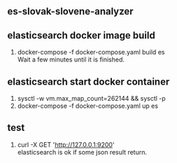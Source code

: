 ## es-slovak-slovene-analyzer

## elasticsearch docker image build
1. docker-compose -f docker-compose.yaml build es  
Wait a few minutes until it is finished.


## elasticsearch start docker container 
1. sysctl -w vm.max_map_count=262144 && sysctl -p
2. docker-compose -f docker-compose.yaml up es

## test 
1. curl -X GET 'http://127.0.0.1:9200'     
elasticsearch is ok if some json result return.

